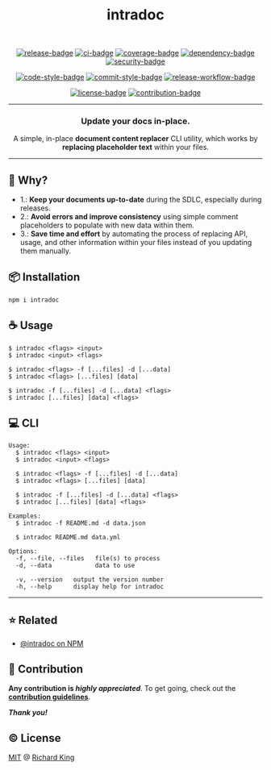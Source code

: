 <h1 align="center">
  intradoc
</h1>

<br />

<!-- Badges - 1st row -->
<p align="center">
  <!-- NPM badge -->
  <a href="https://www.npmjs.com/package/intradoc"><img src="https://img.shields.io/npm/v/intradoc?color=brightgreen&logo=npm" alt="release-badge"></a>
  <!-- CI badge -->
  <a href="https://github.com/intradoc/intradoc/actions?query=workflow%3ACI"><img src="https://github.com/intradoc/intradoc/workflows/CI/badge.svg" alt="ci-badge"></a>
  <!-- Coverage badge -->
  <a href="https://codecov.io/gh/intradoc/intradoc"><img src="https://img.shields.io/codecov/c/github/intradoc/intradoc?logo=codecov&logoColor=white" alt="coverage-badge"></a>
  <!-- Dependency badge -->
  <a href="https://github.com/intradoc/intradoc/pulls?q=is%3Apr+is%3Aopen+label%3Asecurity"><img src="https://img.shields.io/badge/Dependabot-✔-brightgreen.svg?logo=dependabot" alt="dependency-badge"></a>
  <!-- Security badge -->
  <a href="https://socket.dev/npm/package/intradoc"><img src="https://socket.dev/api/badge/npm/package/intradoc" alt="security-badge"></a>
</p>

<!-- Badges - 2nd row -->
<p align="center">
  <!-- Code style badge -->
  <a href="https://www.npmjs.com/package/ts-standard"><img src="https://img.shields.io/badge/Code-TS--Standard-3178C6.svg?logo=typescript&logoColor=white" alt="code-style-badge"></a>
  <!-- Commit style badge -->
  <a href="https://github.com/semantic-release/semantic-release/blob/master/CONTRIBUTING.md#commit-message-guidelines"><img src="https://img.shields.io/badge/Commit-Conventional_Commits-EF7B4D.svg?logo=git&logoColor=white" alt="commit-style-badge"></a>
  <!-- Release workflow badge -->
  <a href="https://semantic-release.gitbook.io/semantic-release"><img src="https://img.shields.io/badge/Release-Semantic_Release-ED2B88.svg?logo=semanticweb&logoColor=white" alt="release-workflow-badge"></a>    
</p>

<!-- Badges - 3rd row -->
<p align="center">
  <!-- License badge -->
  <a href="https://github.com/intradoc/intradoc/blob/main/LICENSE"><img src="https://img.shields.io/badge/License-MIT-brightgreen.svg?logo=github" alt="license-badge"></a>
  <!-- Contribution badge -->
  <a href="https://github.com/intradoc/intradoc/blob/main/.github/CONTRIBUTING.md"><img src="https://img.shields.io/badge/PRs-Welcome!-brightgreen.svg?logo=git&logoColor=white" alt="contribution-badge"></a>
</p>

---

<h3 align="center">
  Update your docs in-place.
</h3>

<p align="center">
  A simple, in-place <b>document content replacer</b> CLI utility, which works by <b>replacing placeholder text</b> within your files.
</p>

---

## 🤔 Why?

- 1.: **Keep your documents up-to-date** during the SDLC, especially during releases.
- 2.: **Avoid errors and improve consistency** using simple comment placeholders to populate with new data within them.
- 3.: **Save time and effort** by automating the process of replacing API, usage, and other information within your files instead of you updating them manually.

## 📦 Installation

```
npm i intradoc
```

## ☕ Usage

```
$ intradoc <flags> <input>
$ intradoc <input> <flags>

$ intradoc <flags> -f [...files] -d [...data]
$ intradoc <flags> [...files] [data]

$ intradoc -f [...files] -d [...data] <flags>
$ intradoc [...files] [data] <flags>
```

## 💻 CLI

<!--- <% cli --->
```
Usage:
  $ intradoc <flags> <input>
  $ intradoc <input> <flags>

  $ intradoc <flags> -f [...files] -d [...data]
  $ intradoc <flags> [...files] [data]

  $ intradoc -f [...files] -d [...data] <flags>
  $ intradoc [...files] [data] <flags>

Examples:
  $ intradoc -f README.md -d data.json

  $ intradoc README.md data.yml

Options:
  -f, --file, --files   file(s) to process
  -d, --data            data to use

  -v, --version   output the version number
  -h, --help      display help for intradoc
```
<!--- cli %> --->
---

## ⭐ Related

- [@intradoc on NPM](https://www.npmjs.com/org/intradoc)

## 🍻 Contribution

**Any contribution is ***highly appreciated*****. To get going, check out the [**contribution guidelines**][url-contrib-doc].

***Thank you!***

## ©️ License

[MIT][url-license-doc] @ [Richard King](https://richrdkng.com)

<!--- References =============================================================================== -->

<!--- URLs -->
[url-license-doc]: https://github.com/intradoc/intradoc/blob/main/LICENSE
[url-contrib-doc]: https://github.com/intradoc/intradoc/blob/main/.github/CONTRIBUTING.md
